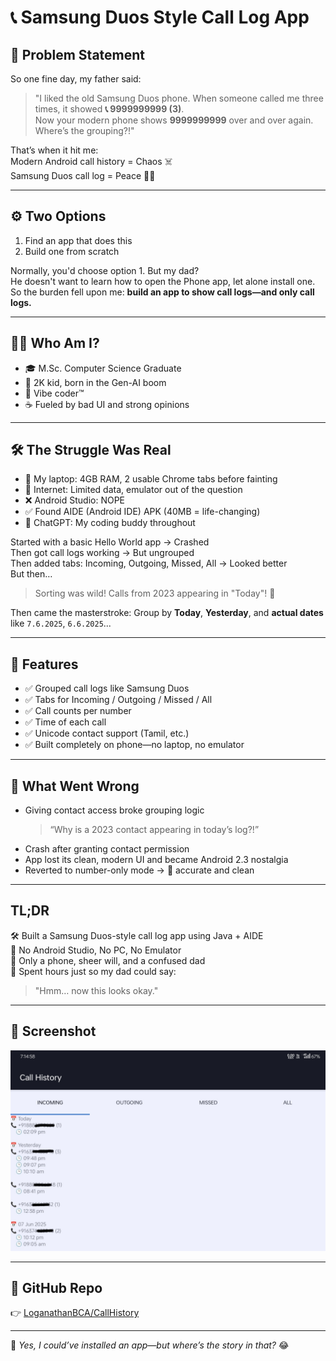 # 📞 Samsung Duos Style Call Log App

## 🤔 Problem Statement

So one fine day, my father said:  
> "I liked the old Samsung Duos phone. When someone called me three times, it showed **📞 9999999999 (3)**.  
> Now your modern phone shows **9999999999** over and over again. Where’s the grouping?!"

That’s when it hit me:  
Modern Android call history = Chaos ☠️  
Samsung Duos call log = Peace 🧘‍♂️

---

## ⚙️ Two Options

1. Find an app that does this  
2. Build one from scratch  

Normally, you'd choose option 1. But my dad?  
He doesn't want to learn how to open the Phone app, let alone install one.  
So the burden fell upon me: **build an app to show call logs—and only call logs.**

---

## 🙋‍♂️ Who Am I?

- 🎓 M.Sc. Computer Science Graduate  
- 🧠 2K kid, born in the Gen-AI boom  
- 🎯 Vibe coder™  
- ☕ Fueled by bad UI and strong opinions

---

## 🛠️ The Struggle Was Real

- 🪫 My laptop: 4GB RAM, 2 usable Chrome tabs before fainting  
- 📴 Internet: Limited data, emulator out of the question  
- ❌ Android Studio: NOPE  
- ✅ Found AIDE (Android IDE) APK (40MB = life-changing)  
- 🤝 ChatGPT: My coding buddy throughout

Started with a basic Hello World app → Crashed  
Then got call logs working → But ungrouped  
Then added tabs: Incoming, Outgoing, Missed, All → Looked better  
But then…  
> Sorting was wild! Calls from 2023 appearing in "Today"! 😤

Then came the masterstroke: Group by **Today**, **Yesterday**, and **actual dates** like `7.6.2025`, `6.6.2025`...

---

## 🎉 Features

- ✅ Grouped call logs like Samsung Duos
- ✅ Tabs for Incoming / Outgoing / Missed / All
- ✅ Call counts per number
- ✅ Time of each call
- ✅ Unicode contact support (Tamil, etc.)
- ✅ Built completely on phone—no laptop, no emulator

---

## 🐛 What Went Wrong

- Giving contact access broke grouping logic  
  > “Why is a 2023 contact appearing in today’s log?!”  
- Crash after granting contact permission  
- App lost its clean, modern UI and became Android 2.3 nostalgia  
- Reverted to number-only mode → 💯 accurate and clean

---

## TL;DR

🛠️ Built a Samsung Duos-style call log app using Java + AIDE  
📵 No Android Studio, No PC, No Emulator  
📱 Only a phone, sheer will, and a confused dad  
🤣 Spent hours just so my dad could say:  
> "Hmm… now this looks okay."

---

## 📸 Screenshot

![screenshot](https://github.com/LoganathanBCA/CallHistory/blob/main/call%20history%20app%20screenshot.jpg?raw=true)

---

## 🔗 GitHub Repo

👉 [LoganathanBCA/CallHistory](https://github.com/LoganathanBCA/CallHistory)

---

📝 _Yes, I could’ve installed an app—but where’s the story in that?_ 😂
